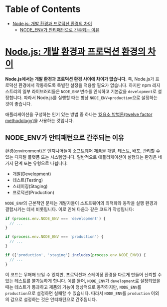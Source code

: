 # Table of Contents

- [Node.js: 개발 환경과 프로덕션 환경의 차이](#nodejs-개발-환경과-프로덕션-환경의-차이)
  - [NODE_ENV가 안티패턴으로 간주되는 이유](#node_env가-안티패턴으로-간주되는-이유)

# [Node.js: 개발 환경과 프로덕션 환경의 차이](https://nodejs.org/ko/learn/getting-started/ecmascript-2015-es6-and-beyond#nodejs-the-difference-between-development-and-production)

**Node.js에서는 개발 환경과 프로덕션 환경 사이에 차이가 없습니다.** 즉, Node.js가 프로덕션 환경에서 작동하도록 특별한 설정을 적용할 필요가 없습니다. 하지만 npm 레지스트리의 일부 라이브러리들은 `NODE_ENV` 변수를 인식하고 기본값을 `development`로 설정합니다. 따라서 Node.js를 실행할 때는 항상 `NODE_ENV=production`으로 설정하는 것이 좋습니다.

애플리케이션을 구성하는 인기 있는 방법 중 하나는 [12요소 방법론(twelve factor methodology)](https://12factor.net/)을 사용하는 것입니다.


## NODE_ENV가 안티패턴으로 간주되는 이유

환경(environment)은 엔지니어들이 소프트웨어 제품을 개발, 테스트, 배포, 관리할 수 있는 디지털 플랫폼 또는 시스템입니다. 일반적으로 애플리케이션이 실행되는 환경은 네 가지 단계 또는 유형으로 나뉩니다:

- 개발(Development)
- 테스트(Testing)
- 스테이징(Staging)
- 프로덕션(Production)

`NODE_ENV`의 근본적인 문제는 개발자들이 소프트웨어의 최적화와 동작을 실행 환경과 결합시키는 데서 비롯됩니다. 이로 인해 다음과 같은 코드가 작성됩니다:

```javascript
if (process.env.NODE_ENV === 'development') {
  // ...
}

if (process.env.NODE_ENV === 'production') {
  // ...
}

if (['production', 'staging'].includes(process.env.NODE_ENV)) {
  // ...
}
```

이 코드는 무해해 보일 수 있지만, 프로덕션과 스테이징 환경을 다르게 만들어 신뢰할 수 있는 테스트를 불가능하게 합니다. 예를 들어, `NODE_ENV`가 `development`로 설정되었을 때는 테스트가 통과하고 제품의 기능이 정상적으로 동작하지만, `NODE_ENV`를 `production`으로 설정하면 실패할 수 있습니다. 따라서 `NODE_ENV`를 `production` 이외의 값으로 설정하는 것은 안티패턴으로 간주됩니다.


